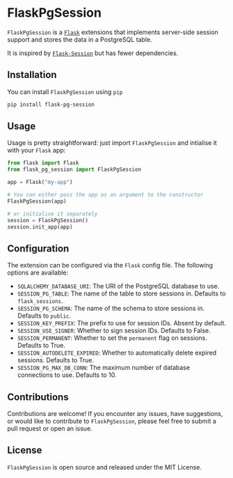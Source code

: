 # FlaskPgSession

`FlaskPgSession` is a [`Flask`](https://flask.palletsprojects.com/) extensions that implements server-side session support and stores the data in a PostgreSQL table.

It is inspired by [`Flask-Session`](https://flasksession.readthedocs.io/en/latest/)
but has fewer dependencies.

## Installation

You can install `FlaskPgSession` using `pip`

```bash
pip install flask-pg-session
```

## Usage

Usage is pretty straightforward: just import `FlaskPgSession` and intialise it with
your `Flask` app:

```python
from flask import Flask
from flask_pg_session import FlaskPgSession

app = Flask("my-app")

# You can either pass the app as an argument to the constructor
FlaskPgSession(app)

# or initialise it separately
session = FlaskPgSession()
session.init_app(app)
```

## Configuration

The extension can be configured via the `Flask` config file. The following options are
available:

- `SQLALCHEMY_DATABASE_URI`: The URI of the PostgreSQL database to use.
- `SESSION_PG_TABLE`: The name of the table to store sessions in. Defaults to `flask_sessions`.
- `SESSION_PG_SCHEMA`: The name of the schema to store sessions in. Defaults to `public`.
- `SESSION_KEY_PREFIX`: The prefix to use for session IDs. Absent by default.
- `SESSION_USE_SIGNER`: Whether to sign session IDs. Defaults to False.
- `SESSION_PERMANENT`: Whether to set the `permanent` flag on sessions. Defaults to True.
- `SESSION_AUTODELETE_EXPIRED`: Whether to automatically delete expired
sessions. Defaults to True.
- `SESSION_PG_MAX_DB_CONN`: The maximum number of database connections to use. Defaults to 10.

## Contributions

Contributions are welcome! If you encounter any issues, have suggestions, or would like
to contribute to `FlaskPgSession`, please feel free to submit a pull request or
open an issue.


## License

`FlaskPgSession` is open source and released under the MIT License.
